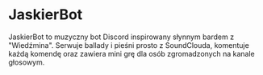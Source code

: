 # JaskierBot
JaskierBot to muzyczny bot Discord inspirowany słynnym bardem z "Wiedźmina". Serwuje ballady i pieśni prosto z SoundClouda, komentuje każdą komendę oraz zawiera mini grę dla osób zgromadzonych na kanale głosowym.
